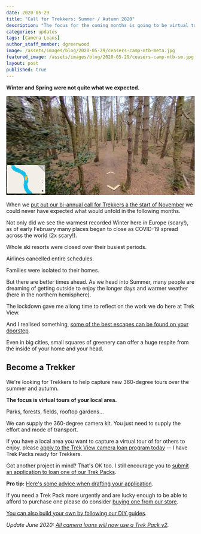 ```yaml
---
date: 2020-05-29
title: "Call for Trekkers: Summer / Autumn 2020"
description: "The focus for the coming months is going to be virtual tours of local areas."
categories: updates
tags: [Camera Loans]
author_staff_member: dgreenwood
image: /assets/images/blog/2020-05-29/ceasers-camp-mtb-meta.jpg
featured_image: /assets/images/blog/2020-05-29/ceasers-camp-mtb-sm.jpg
layout: post
published: true
---
```


**Winter and Spring were not quite what we expected.**

<img class="img-fluid" src="/assets/images/blog/2020-05-29/ceasers-camp-mtb-sm.jpg" alt="Ceasers Camp Mountain Bike Virtual Tour" title="Ceasers Camp Mountain Bike Virtual Tour" />

When we [put out our bi-annual call for Trekkers a the start of November](/blog/2019/call-for-trekkers-winter-spring) we could never have expected what would unfold in the following months.

Not only did we see the warmest recorded Winter here in Europe (scary!), as of early February many places began to close as COVID-19 spread across the world (2x scary!).

Whole ski resorts were closed over their busiest periods.

Airlines cancelled entire schedules.

Families were isolated to their homes.

But there are better times ahead. As we head into Summer, many people are dreaming of getting outside to enjoy the longer days and warmer weather (here in the northern hemisphere).

The lockdown gave me a long time to reflect on the work we do here at Trek View.

And I realised something, [some of the best escapes can be found on your doorstep](/case-studies/2020/gb/aldershot-byelaws-review).

Even in big cities, small squares of greenery can offer a huge respite from the inside of your home and your head.

## Become a Trekker

We're looking for Trekkers to help capture new 360-degree tours over the summer and autumn.

**The focus is virtual tours of your local area.**

Parks, forests, fields, rooftop gardens...

We can supply the 360-degree camera kit. You just need to supply the effort and mode of transport.

If you have a local area you want to capture a virtual tour of for others to enjoy, please [apply to the Trek View camera loan program today](/loan) -- I have Trek Packs ready for Trekkers.

Got another project in mind? That's OK too. I still encourage you to [submit an application to loan one of our Trek Packs](/loan).

**Pro tip:** [Here's some advice when drafting your application](/blog/2019/how-to-make-successful-trek-pack-loan-application/).

If you need a Trek Pack more urgently and are lucky enough to be able to afford to purchase one please do consider [buying one from our store](/store).

[You can also build your own by following our DIY guides](/trek-pack).

_Update June 2020: [All camera loans will now use a Trek Pack v2](/blog/2020/announcing-trek-pack-v2)._